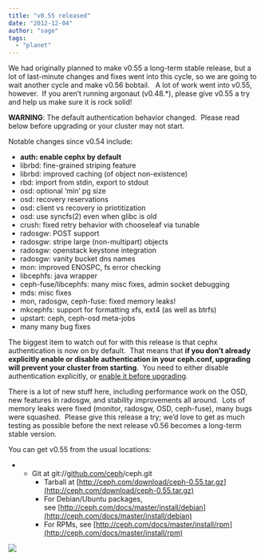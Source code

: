 ```yaml
---
title: "v0.55 released"
date: "2012-12-04"
author: "sage"
tags: 
  - "planet"
---
```


We had originally planned to make v0.55 a long-term stable release, but a lot of last-minute changes and fixes went into this cycle, so we are going to wait another cycle and make v0.56 bobtail.   A lot of work went into v0.55, however.  If you aren’t running argonaut (v0.48.\*), please give v0.55 a try and help us make sure it is rock solid!

**WARNING**: The default authentication behavior changed.  Please read below before upgrading or your cluster may not start.

Notable changes since v0.54 include:  

- **auth: enable cephx by default**
- librbd: fine-grained striping feature
- librbd: improved caching (of object non-existence)
- rbd: import from stdin, export to stdout
- osd: optional ‘min’ pg size
- osd: recovery reservations
- osd: client vs recovery io priotitization
- osd: use syncfs(2) even when glibc is old
- crush: fixed retry behavior with chooseleaf via tunable
- radosgw: POST support
- radosgw: stripe large (non-multipart) objects
- radosgw: openstack keystone integration
- radosgw: vanity bucket dns names
- mon: improved ENOSPC, fs error checking
- libcephfs: java wrapper
- ceph-fuse/libcephfs: many misc fixes, admin socket debugging
- mds: misc fixes
- mon, radosgw, ceph-fuse: fixed memory leaks!
- mkcephfs: support for formatting xfs, ext4 (as well as btrfs)
- upstart: ceph, ceph-osd meta-jobs
- many many bug fixes

The biggest item to watch out for with this release is that cephx authentication is now on by default.  That means that **if you don’t already explicitly enable or disable authentication in your ceph.conf, upgrading will prevent your cluster from starting**.  You need to either disable authentication explicitly, or [enable it before upgrading](http://ceph.com/docs/master/rados/operations/authentication/#configuring-cephx).

There is a lot of new stuff here, including performance work on the OSD, new features in radosgw, and stability improvements all around.  Lots of memory leaks were fixed (monitor, radosgw, OSD, ceph-fuse), many bugs were squashed.  Please give this release a try; we’d love to get as much testing as possible before the next release v0.56 becomes a long-term stable version.

You can get v0.55 from the usual locations:

- - Git at git://[github.com/ceph](http://github.com/ceph)/ceph.git
    - Tarball at [http://ceph.com/download/ceph-0.55.tar.gz](http://ceph.com/download/ceph-0.55.tar.gz)
    - For Debian/Ubuntu packages, see [http://ceph.com/docs/master/install/debian](http://ceph.com/docs/master/install/debian)
    - For RPMs, see [http://ceph.com/docs/master/install/rpm](http://ceph.com/docs/master/install/rpm)
    

![](http://track.hubspot.com/__ptq.gif?a=268973&k=14&bu=http://ceph.com&r=http://ceph.com/releases/v0-55-released/&bvt=rss&p=wordpress)
